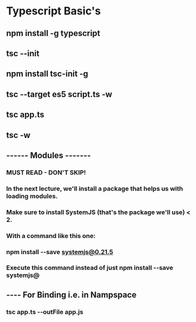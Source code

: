 # Typescript Basic's

## npm install -g typescript
## tsc --init
## npm install tsc-init -g
## tsc --target es5 script.ts -w
## tsc app.ts
## tsc -w

## ------ Modules -------
### MUST READ - DON'T SKIP!

### In the next lecture, we'll install a package that helps us with loading modules.

### Make sure to install SystemJS (that's the package we'll use) < 2.

### With a command like this one:

### npm install --save systemjs@0.21.5

### Execute this command instead of just npm install --save systemjs@


## ---- For Binding i.e. in Nampspace
### tsc app.ts --outFile app.js

